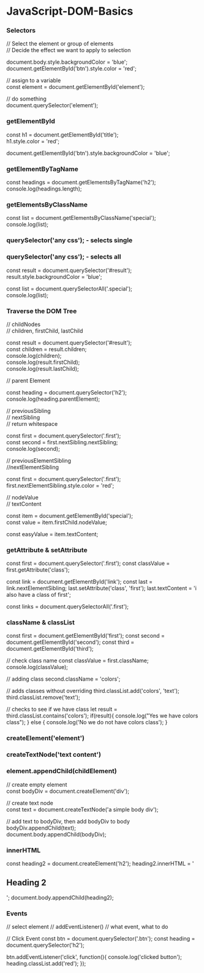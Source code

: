 # JavaScript-DOM-Basics

### Selectors

// Select the element or group of elements\
// Decide the effect we want to apply to selection

document.body.style.backgroundColor = 'blue';\
document.getElementById('btn').style.color = 'red';

// assign to a variable\
const element = document.getElementById('element');

// do something\
document.querySelector('element');

### getElementById

const h1 = document.getElementById('title');\
h1.style.color = 'red';

document.getElementById('btn').style.backgroundColor = 'blue';

### getElementByTagName

const headings = document.getElementsByTagName('h2');\
console.log(headings.length);

### getElementsByClassName

const list = document.getElementsByClassName('special');\
console.log(list);

### querySelector('any css'); - selects single

### querySelector('any css'); - selects all

const result = document.querySelector('#result');\
result.style.backgroundColor = 'blue';

const list = document.querySelectorAll('.special');\
console.log(list);

### Traverse the DOM Tree

// childNodes\
// children, firstChild, lastChild

const result = document.querySelector('#result');\
const children = result.children;\
console.log(children);\
console.log(result.firstChild);\
console.log(result.lastChild);

// parent Element

const heading = document.querySelector('h2');\
console.log(heading.parentElement);

// previousSibling\
// nextSibling\
// return whitespace

const first = document.querySelector('.first');\
const second = first.nextSibling.nextSibling;\
console.log(second);

// previousElementSibling\
//nextElementSibling

const first = document.querySelector('.first');\
first.nextElementSibling.style.color = 'red';

// nodeValue\
// textContent

const item = document.getElementById('special');\
const value = item.firstChild.nodeValue;

const easyValue = item.textContent;

### getAttribute & setAttribute

const first = document.querySelector('.first');
const classValue = first.getAttribute('class');

const link = document.getElementById('link');
const last = link.nextElementSibling;
last.setAttribute('class', 'first');
last.textContent = 'i also have a class of first';

const links = document.querySelectorAll('.first');

### className & classList

const first = document.getElementById('first');
const second = document.getElementById('second');
const third = document.getElementById('third');

// check class name
const classValue = first.className;
console.log(classValue);

// adding class
second.className = 'colors';

// adds classes without overriding
third.classList.add('colors', 'text');
third.classList.remove('text');

// checks to see if we have class
let result = third.classList.contains('colors');
if(result){
console.log("Yes we have colors class");
} else {
console.log('No we do not have colors class');
}

### createElement('element')

### createTextNode('text content')

### element.appendChild(childElement)

// create empty element\
const bodyDiv = document.createElement('div');

// create text node\
const text = document.createTextNode('a simple body div');

// add text to bodyDiv, then add bodyDiv to body\
bodyDiv.appendChild(text);\
document.body.appendChild(bodyDiv);

### innerHTML

const heading2 = document.createElement('h2');
heading2.innerHTML = '<h2>Heading 2</h2>';
document.body.appendChild(heading2);

### Events

// select element
// addEventListener()
// what event, what to do

// Click Event
const btn = document.querySelector('.btn');
const heading = document.querySelector('h2');

btn.addEventListener('click', function(){
console.log('clicked button');
heading.classList.add('red');
});
